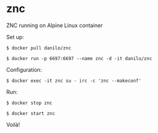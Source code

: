 znc
===

ZNC running on Alpine Linux container

Set up:

```
$ docker pull danilo/znc

$ docker run -p 6697:6697 --name znc -d -it danilo/znc
```

Configuration:

```
$ docker exec -it znc su - irc -c 'znc --makeconf'
```

Run:

```
$ docker stop znc

$ docker start znc
```

Voilà!

